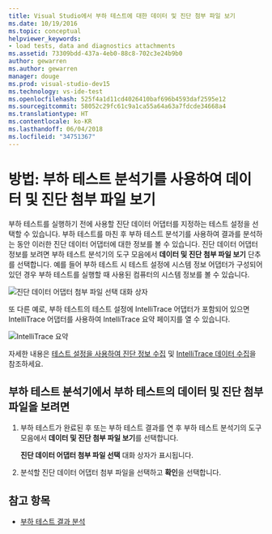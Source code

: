 ```yaml
---
title: Visual Studio에서 부하 테스트에 대한 데이터 및 진단 첨부 파일 보기
ms.date: 10/19/2016
ms.topic: conceptual
helpviewer_keywords:
- load tests, data and diagnostics attachments
ms.assetid: 73309bdd-437a-4eb0-88c8-702c3e24b9b0
author: gewarren
ms.author: gewarren
manager: douge
ms.prod: visual-studio-dev15
ms.technology: vs-ide-test
ms.openlocfilehash: 525f4a1d11cd4026410baf696b4593daf2595e12
ms.sourcegitcommit: 58052c29fc61c9a1ca55a64a63a7fdcde34668a4
ms.translationtype: HT
ms.contentlocale: ko-KR
ms.lasthandoff: 06/04/2018
ms.locfileid: "34751367"
---
```

# <a name="how-to-view-data-and-diagnostic-attachments-using-the-load-test-analyzer"></a>방법: 부하 테스트 분석기를 사용하여 데이터 및 진단 첨부 파일 보기

부하 테스트를 실행하기 전에 사용할 진단 데이터 어댑터를 지정하는 테스트 설정을 선택할 수 있습니다. 부하 테스트를 마친 후 부하 테스트 분석기를 사용하여 결과를 분석하는 동안 이러한 진단 데이터 어댑터에 대한 정보를 볼 수 있습니다. 진단 데이터 어댑터 정보를 보려면 부하 테스트 분석기의 도구 모음에서 **데이터 및 진단 첨부 파일 보기** 단추를 선택합니다. 예를 들어 부하 테스트 시 테스트 설정에 시스템 정보 어댑터가 구성되어 있던 경우 부하 테스트를 실행할 때 사용된 컴퓨터의 시스템 정보를 볼 수 있습니다.

![진단 데이터 어댑터 첨부 파일 선택 대화 상자](../test/media/load_adapterdialog.png)

또 다른 예로, 부하 테스트의 테스트 설정에 IntelliTrace 어댑터가 포함되어 있으면 IntelliTrace 어댑터를 사용하여 IntelliTrace 요약 페이지를 열 수 있습니다.

![IntelliTrace 요약](../test/media/load_intellitrace.png)

자세한 내용은 [테스트 설정을 사용하여 진단 정보 수집](../test/collect-diagnostic-information-using-test-settings.md) 및 [IntelliTrace 데이터 수집](../test/how-to-collect-intellitrace-data-to-help-debug-difficult-issues.md)을 참조하세요.

## <a name="to-view-data-and-diagnostic-attachments-in-a-load-test-from-the-load-test-analyzer"></a>부하 테스트 분석기에서 부하 테스트의 데이터 및 진단 첨부 파일을 보려면

1.  부하 테스트가 완료된 후 또는 부하 테스트 결과를 연 후 부하 테스트 분석기의 도구 모음에서 **데이터 및 진단 첨부 파일 보기**를 선택합니다.

     **진단 데이터 어댑터 첨부 파일 선택** 대화 상자가 표시됩니다.

2.  분석할 진단 데이터 어댑터 첨부 파일을 선택하고 **확인**을 선택합니다.

## <a name="see-also"></a>참고 항목

- [부하 테스트 결과 분석](../test/analyze-load-test-results-using-the-load-test-analyzer.md)